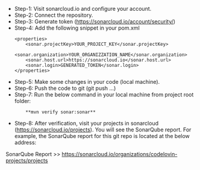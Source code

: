 

- Step-1: Visit sonarcloud.io and configure your account.
- Step-2: Connect the repository.
- Step-3: Generate token (https://sonarcloud.io/account/security/)
- Step-4: Add the following snippet in your pom.xml
	```
	<properties>
		<sonar.projectKey>YOUR_PROJECT_KEY</sonar.projectKey>
		<sonar.organization>YOUR_ORGANIZZATION_NAME</sonar.organization>
		<sonar.host.url>https://sonarcloud.io</sonar.host.url>
		<sonar.login>GENERATED_TOKEN</sonar.login>
	</properties>
	```
- Step-5: Make some changes in your code (local machine).
- Step-6: Push the code to git (git push ...)
- Step-7: Run the below command in your local machine from project root folder:
	```
     	**mvn verify sonar:sonar**
	```
- Step-8: After verification, visit your projects in sonarcloud (https://sonarcloud.io/projects). You will see the SonarQube report. For example, the SonarQube report for this git repo is located at the below address:
  
SonarQube Report >> https://sonarcloud.io/organizations/codelovin-projects/projects
  
  
